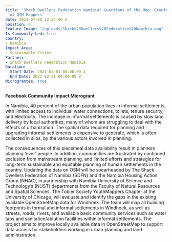 ```yaml
---
title: 'Shack Dwellers Federation Namibia: Guardians of the Map: Growing a community
  of OSM Mappers'
date: 2021-07-08 12:24:00 Z
position: 6
Feature Image: "/uploads/Shack%20Dwellers%20Federation%20Namibia.png"
Is Community-Led: true
Country:
- Namibia
Impact Area:
- Sustainable Cities
Partner:
- Shack Dwellers Federation Namibia
Duration:
  Start Date: 2021-03-01 00:00:00 Z
  End Date: 2021-12-31 00:00:00 Z
Micrograntee: true
---
```


**Facebook Community Impact Microgrant**

In Namibia, 40 percent of the urban population lives in informal settlements, with limited access to individual water connections, toilets, tenure security, and electricity. The increase in informal settlements is caused by slow land delivery by local authorities, many of whom are struggling to deal with the effects of urbanization. The spatial data required for planning and upgrading informal settlements is expensive to generate, which is often collected in silos, by the various actors involved in planning.

The consequences of this piecemeal data availability result in planners planning ‘over’ people. In addition, communities are frustrated by continued exclusion from mainstream planning, and limited efforts and strategies for long-term sustainable and equitable planning of human settlements in the country. Updating the data on OSM will be spearheaded by The Shack Dwellers Federation of Namibia (SDFN) and the Namibia Housing Action Group (NHAG), in partnership with Namibia University of Science and Technology’s (NUST) departments from the Faculty of Natural Resources and Spatial Sciences. The Tobler Society YouthMappers Chapter at the University of Chicago, will evaluate and identify the gaps in the existing available OpenStreetMap data for Windhoek. The team will map all building footprints in formal and informal settlements in Windhoek, as well as streets, roads, rivers, and available basic community services such as water taps and sanitation/ablution facilities within informal settlements. The project aims to improve locally available data in OpenStreetMap to support data access for stakeholders working in urban planning and land administration.
